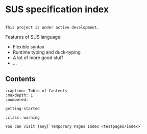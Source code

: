 # SUS specification index

```{note}

This project is under active development.
```

Features of SUS language:
 * Flexible syntax
 * Runtime typing and duck-typing
 * A lot of more good stuff
 * ...

## Contents

```{toctree}
:caption: Toble of Cantents
:maxdepth: 1
:numbered:

getting-started
```

```{admonition} Test pages
:class: warning

You can visit {any}`Temporary Pages Index <testpages/index>`
```